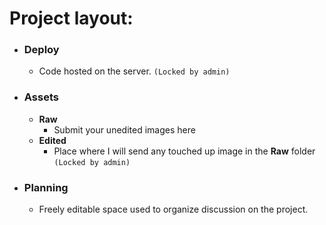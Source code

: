 # Project layout:

 - ### Deploy
	 - Code hosted on the server. `(Locked by admin)`
- ### Assets
	- **Raw** 
		- Submit your unedited images here
	- **Edited**
		- Place where I will send any touched up image in the **Raw** folder `(Locked by admin)`
- ### Planning 
	- Freely editable space used to organize discussion on the project. 
